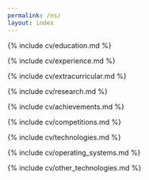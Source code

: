 ```yaml
---
permalink: /ns/
layout: index
---
```


{% include cv/education.md %}

{% include cv/experience.md %}

{% include cv/extracurricular.md %}

{% include cv/research.md %}

{% include cv/achievements.md %}

{% include cv/competitions.md %}

{% include cv/technologies.md %}

{% include cv/operating_systems.md %}

{% include cv/other_technologies.md %}